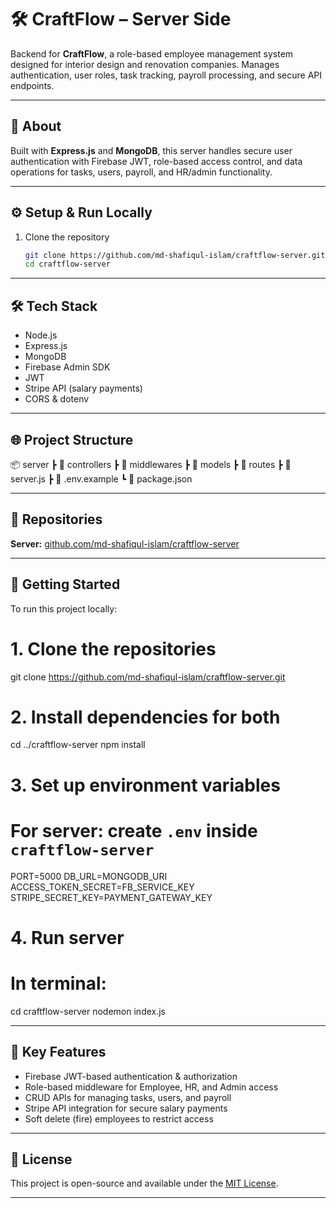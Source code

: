 # 🛠️ CraftFlow – Server Side

Backend for **CraftFlow**, a role-based employee management system designed for interior design and renovation companies. 
Manages authentication, user roles, task tracking, payroll processing, and secure API endpoints.

---

## 📌 About

Built with **Express.js** and **MongoDB**, this server handles secure user authentication with Firebase JWT, role-based access control, and data operations for tasks, users, payroll, and HR/admin functionality.

---

## ⚙️ Setup & Run Locally

1. Clone the repository

   ```bash
   git clone https://github.com/md-shafiqul-islam/craftflow-server.git
   cd craftflow-server

---

## 🛠 Tech Stack

- Node.js  
- Express.js  
- MongoDB
- Firebase Admin SDK
- JWT  
- Stripe API (salary payments)
- CORS & dotenv

---

## 🌐 Project Structure 

📦 server
 ┣ 📂 controllers
 ┣ 📂 middlewares
 ┣ 📂 models
 ┣ 📂 routes
 ┣ 📜 server.js
 ┣ 📜 .env.example
 ┗ 📜 package.json

---

## 📁 Repositories  
**Server:** [github.com/md-shafiqul-islam/craftflow-server](https://github.com/md-shafiqul-islam/craftflow-server)

---

## 🧪 Getting Started

To run this project locally:

# 1. Clone the repositories
git clone https://github.com/md-shafiqul-islam/craftflow-server.git

# 2. Install dependencies for both
cd ../craftflow-server
npm install

# 3. Set up environment variables
# For server: create `.env` inside `craftflow-server`
PORT=5000
DB_URL=MONGODB_URI
ACCESS_TOKEN_SECRET=FB_SERVICE_KEY
STRIPE_SECRET_KEY=PAYMENT_GATEWAY_KEY

# 4. Run server
# In terminal:
cd craftflow-server
nodemon index.js

---

## 🔧 Key Features

- Firebase JWT-based authentication & authorization
- Role-based middleware for Employee, HR, and Admin access
- CRUD APIs for managing tasks, users, and payroll
- Stripe API integration for secure salary payments
- Soft delete (fire) employees to restrict access

---

## 📄 License  
This project is open-source and available under the [MIT License](LICENSE).

---
